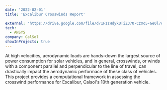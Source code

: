 ```yaml
---
date: '2022-02-01'
title: 'Excalibur Crosswinds Report'

external: 'https://drive.google.com/file/d/1FzzHdykUTiZ37O-CzXo5-GeOl7qPba_V/view?usp=sharing'
tech:
  - ANSYS
company: CalSol
showInProjects: true
---
```


At high velocities, aerodynamic loads are hands-down the largest source of power consumption for solar vehicles, and in general, crosswinds, or winds with a component parallel and perpendicular to the line of travel, can drastically impact the aerodynamic performace of these class of vehicles. This project provides a computational framework in assessing the crosswind performance for Excalibur, Calsol's 10th generation vehicle.

